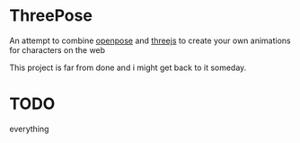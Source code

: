 # ThreePose
An attempt to combine [openpose](https://github.com/CMU-Perceptual-Computing-Lab/openpose) and [threejs]([https://threejs.org/](https://threejs.org/)) to create your own animations for characters on the web
	
This project is far from done and i might get back to it someday.

# TODO
everything
